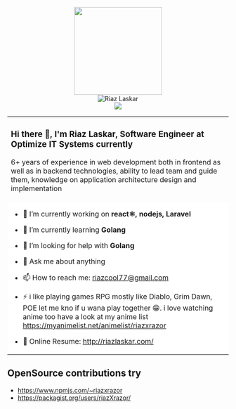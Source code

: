 <p align="center">
    <img width=200 src=https://github.com/riazXrazor/riazXrazor/blob/master/fd373f86-fbf3-4a3c-9160-d0531e9b0eac.gif/><br/>
    <img src=https://komarev.com/ghpvc/?username=riazXrazor alt="Riaz Laskar"/> <br/>
   <img src=https://github-readme-stats.vercel.app/api?username=riazXrazor&show_icons=true]&hide=["contribs","prs"] /><br/>
</p>

<table border="0" width="100%">
  <tr>
    <td>
    
### Hi there 👋, I'm Riaz Laskar, Software Engineer at Optimize IT Systems currently

6+ years of experience in web development both in
frontend as well as in backend 
technologies, ability to lead team and guide them,
knowledge on application architecture design and implementation
    </td>
  </tr>
  <tr>
     <td colspan=2 bgcolor="#fff">
     
- 🔭 I’m currently working on **react⚛️, nodejs, Laravel** 
- 🌱 I’m currently learning **Golang** 
- 🤔 I’m looking for help with **Golang**
- 💬 Ask me about anything
- 📫 How to reach me: riazcool77@gmail.com
- ⚡ i like playing games RPG mostly like Diablo, Grim Dawn, POE let me kno if u wana play together 😁. 
     i love watching anime too have a look at my anime list 
     https://myanimelist.net/animelist/riazxrazor
 - :page_facing_up: Online Resume: http://riazlaskar.com/


     
     </td>
  </tr>
</table>


## OpenSource contributions try 
 - https://www.npmjs.com/~riazxrazor
 - https://packagist.org/users/riazXrazor/ 







